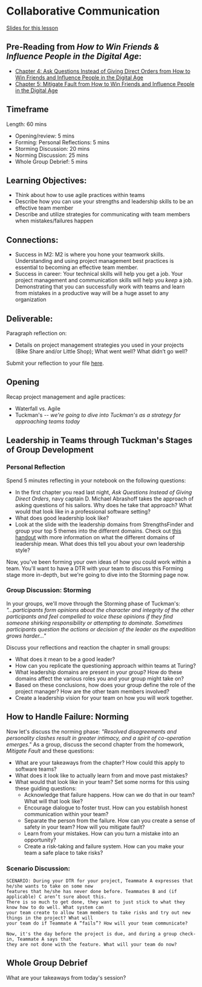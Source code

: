 # Collaborative Communication

[Slides for this lesson](https://docs.google.com/presentation/d/1GV_PSrTRRKlXE1IKp9NXRHbgipyK1nmdk34i8n_UobQ/edit?usp=sharing)

## Pre-Reading from *How to Win Friends & Influence People in the Digital Age*:

* [Chapter 4: Ask Questions Instead of Giving Direct Orders from How to Win Friends and Influence People in the Digital Age](https://github.com/turingschool/career-development-curriculum/blob/master/files/Chapter%204%20Ask%20Questions%20Instead%20of%20Giving%20Direct%20Orders.pdf)
* [Chapter 5: Mitigate Fault from How to Win Friends and Influence People in the Digital Age](https://github.com/turingschool/career-development-curriculum/blob/master/files/Chapter%205%20Mitigate%20Fault.pdf)

## Timeframe

Length: 60 mins

* Opening/review: 5 mins
* Forming: Personal Reflections: 5 mins
* Storming Discussion: 20 mins 
* Norming Discussion: 25 mins
* Whole Group Debrief: 5 mins

## Learning Objectives:

* Think about how to use agile practices within teams
* Describe how you can use your strengths and leadership skills to be an effective team member
* Describe and utilize strategies for communicating with team members when mistakes/failures happen

## Connections:
* Success in M2: M2 is where you hone your teamwork skills. Understanding and using project management best practices is essential to becoming an effective team member.
* Success in career: Your technical skills will help you get a job. Your project management and communication skills will help you *keep* a job. Demonstrating that you can successfully work with teams and learn from mistakes in a productive way will be a huge asset to any organization

## Deliverable:
Paragraph reflection on:

* Details on project management strategies you used in your projects (Bike Share and/or Little Shop); What went well? What didn’t go well?

Submit your reflection to your file [here](https://github.com/turingschool/career-development-curriculum/tree/master/deliverable_submissions). 

## Opening
Recap project management and agile practices:

* Waterfall vs. Agile
* Tuckman's -- *we're going to dive into Tuckman's as a strategy for approaching teams today*

## Leadership in Teams through Tuckman's Stages of Group Development

### Personal Reflection
Spend 5 minutes reflecting in your notebook on the following questions:

* In the first chapter you read last night, *Ask Questions Instead of Giving Direct Orders*, navy captain D. Michael Abrashoff takes the approach of asking questions of his sailors. Why does he take that approach? What would that look like in a professional software setting?
* What does good leadership look like?
* Look at the slide with the leadership domains from StrengthsFinder and group your top 5 themes into the different domains. Check out [this handout](https://docs.google.com/document/d/1N449kYbcOhu22vbORfjUOfjFOIfPoka5w00q_fklipU/edit?usp=sharing) with more information on what the different domains of leadership mean. What does this tell you about your own leadership style?

Now, you've been forming your own ideas of how you could work within a team. You'll want to have a DTR with your team to discuss this Forming stage more in-depth, but we're going to dive into the Storming page now. 

### Group Discussion: Storming
In your groups, we'll move through the Storming phase of Tuckman's: *"...participants form opinions about the character and integrity of the other participants and feel compelled to voice these opinions if they find someone shirking responsibility or attempting to dominate. Sometimes participants question the actions or decision of the leader as the expedition grows harder..."*

Discuss your reflections and reaction the chapter in small groups:

* What does it mean to be a good leader?
* How can you replicate the questioning approach within teams at Turing?
* What leadership domains are present in your group? How do these domains affect the various roles you and your group might take on? 
* Based on these conclusions, how does your group define the role of the project manager? How are the other team members involved? 
* Create a leadership vision for your team on how you will work together. 

## How to Handle Failure: Norming
Now let's discuss the norming phase: *"Resolved disagreements and personality clashes result in greater intimacy, and a spirit of co-operation emerges."* As a group, discuss the second chapter from the homework, *Mitigate Fault* and these questions:

* What are your takeaways from the chapter? How could this apply to software teams? 
* What does it look like to actually learn from and move past mistakes?
* What would that look like in your team? Set some norms for this using these guiding questions:
	* Acknowledge that failure happens. How can we do that in our team? What will that look like?
	* Encourage dialogue to foster trust. How can you establish honest communication within your team?
	* Separate the person from the failure. How can you create a sense of safety in your team? How will you mitigate fault?
	* Learn from your mistakes. How can you turn a mistake into an opportunity?
	* Create a risk-taking and failure system. How can you make your team a safe place to take risks?

### Scenario Discussion:

	SCENARIO: During your DTR for your project, Teammate A expresses that he/she wants to take on some new 
	features that he/she has never done before. Teammates B and (if applicable) C aren’t sure about this. 
	There is so much to get done, they want to just stick to what they know how to do well. What system can 
	your team create to allow team members to take risks and try out new things in the project? What will 
	your team do if Teammate A “fails”? How will your team communicate?
	
	Now, it's the day before the project is due, and during a group check-in, Teammate A says that 
	they are not done with the feature. What will your team do now?

## Whole Group Debrief
What are your takeaways from today's session?
